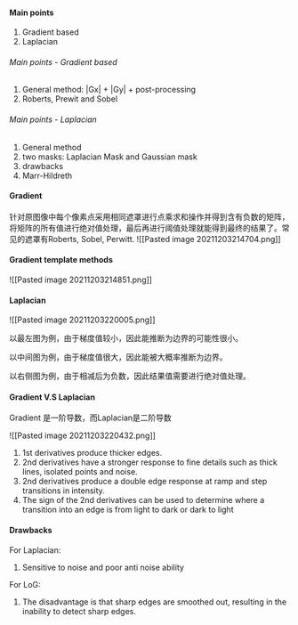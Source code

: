 #### Main points
1. Gradient based
2. Laplacian

###### Main points - Gradient based
1. General method: |Gx| + |Gy| + post-processing
2. Roberts, Prewit and Sobel

###### Main points - Laplacian
1. General method
2. two masks: Laplacian Mask and Gaussian mask
3. drawbacks
4. Marr-Hildreth

#### Gradient
针对原图像中每个像素点采用相同遮罩进行点乘求和操作并得到含有负数的矩阵，将矩阵的所有值进行绝对值处理，最后再进行阈值处理就能得到最终的结果了。常见的遮罩有Roberts, Sobel, Perwitt. 
![[Pasted image 20211203214704.png]]
#### Gradient template methods
![[Pasted image 20211203214851.png]]

#### Laplacian
![[Pasted image 20211203220005.png]]

以最左图为例，由于梯度值较小，因此能推断为边界的可能性很小。

以中间图为例，由于梯度值很大，因此能被大概率推断为边界。

以右侧图为例，由于相减后为负数，因此结果值需要进行绝对值处理。

#### Gradient V.S Laplacian
Gradient 是一阶导数，而Laplacian是二阶导数

![[Pasted image 20211203220432.png]]

1. 1st derivatives produce thicker edges.
2. 2nd derivatives have a stronger response to fine details such as thick lines, isolated points and noise.
3. 2nd derivatives produce a double edge response at ramp and step transitions in intensity.
4. The sign of the 2nd derivatives can be used to determine where a transition into an edge is from light to dark or dark to light

#### Drawbacks
For Laplacian:
1. Sensitive to noise and poor anti noise ability

For LoG:
1. The disadvantage is that sharp edges are smoothed out, resulting in the inability to detect sharp edges.